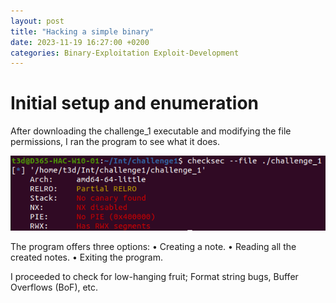 ```yaml
---
layout: post
title: "Hacking a simple binary"
date: 2023-11-19 16:27:00 +0200
categories: Binary-Exploitation Exploit-Development
---
```


# Initial setup and enumeration
After downloading the challenge_1 executable and modifying the file permissions, I ran the program to see what it does.

![text](/assets/img/BE1/enumeration/6.png)

The program offers three options:
•	Creating a note.
•	Reading all the created notes.
•	Exiting the program.
 
I proceeded to check for low-hanging fruit; Format string bugs, Buffer Overflows (BoF), etc.
